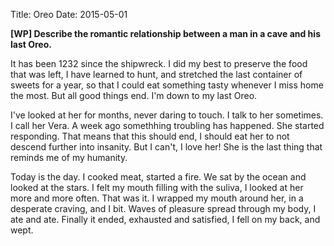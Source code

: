 Title: Oreo
Date: 2015-05-01

**[WP] Describe the romantic relationship between a man in a cave and his last Oreo.**

It has been 1232 since the shipwreck. I did my best to preserve the food that was left, I have learned to hunt, and stretched the last container of sweets for a year, so that I could eat something tasty whenever I miss home the most. But all good things end. I'm down to my last Oreo.

I've looked at her for months, never daring to touch. I talk to her sometimes. I call her Vera.
A week ago somethhing troubling has happened. She started responding. That means that this should end, I should eat her to not descend further into insanity. But I can't, I love her! She is the last thing that reminds me of my humanity.

Today is the day. I cooked meat, started a fire. We sat by the ocean and looked at the stars.
I felt my mouth filling with the suliva, I looked at her more and more often. That was it. I wrapped my mouth around her, in a desperate craving, and I bit. Waves of pleasure spread through my body, I ate and ate. Finally it ended, exhausted and satisfied, I fell on my back, and wept.
